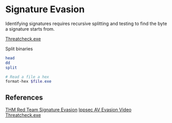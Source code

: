 # Signature Evasion

Identifying signatures requires recursive splitting and testing to find the byte a signature starts from.

[Threatcheck.exe](https://github.com/rasta-mouse/ThreatCheck)

Split binaries
```bash
head
dd
split
```

```powershell
# Read a file a hex
format-hex $file.exe

```

## References

[THM Red Team Signature Evasion](https://tryhackme.com/room/signatureevasion)
[Ippsec AV Evasion Video](https://www.youtube.com/watch?v=9pwMCHlNma4)
[Threatcheck.exe](https://github.com/rasta-mouse/ThreatCheck)

